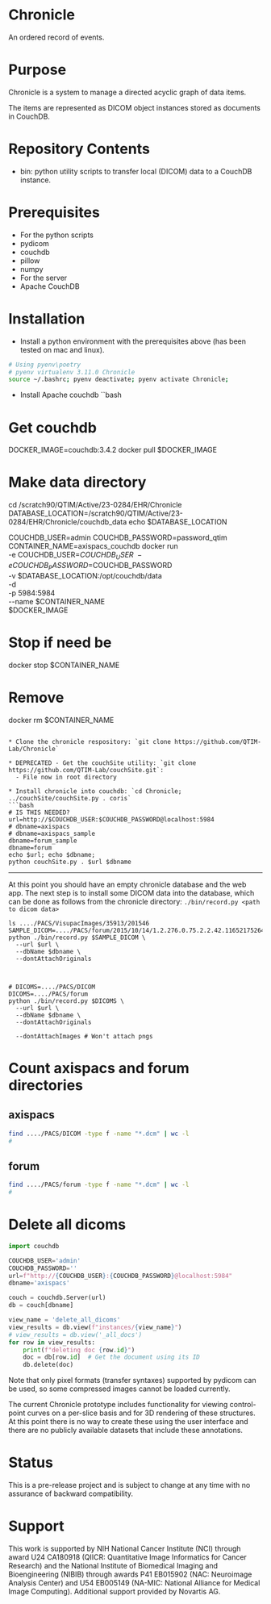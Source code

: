 Chronicle
=========

An ordered record of events.

Purpose
=======

Chronicle is a system to manage a directed acyclic graph of data items.

The items are represented as DICOM object instances stored as documents in CouchDB.

Repository Contents
===================

* bin: python utility scripts to transfer local (DICOM) data to a CouchDB instance.


Prerequisites
=============

* For the python scripts
 * pydicom
 * couchdb
 * pillow
 * numpy
* For the server
 * Apache CouchDB

Installation
============

* Install a python environment with the prerequisites above (has been tested on mac and linux).
```bash
# Using pyenv\poetry
# pyenv virtualenv 3.11.0 Chronicle
source ~/.bashrc; pyenv deactivate; pyenv activate Chronicle;
```

* Install Apache couchdb
``bash
# Get couchdb
DOCKER_IMAGE=couchdb:3.4.2
docker pull $DOCKER_IMAGE

# Make data directory
cd /scratch90/QTIM/Active/23-0284/EHR/Chronicle
DATABASE_LOCATION=/scratch90/QTIM/Active/23-0284/EHR/Chronicle/couchdb_data
echo $DATABASE_LOCATION

COUCHDB_USER=admin
COUCHDB_PASSWORD=password_qtim
CONTAINER_NAME=axispacs_couchdb
docker run \
  -e COUCHDB_USER=$COUCHDB_USER \
  -e COUCHDB_PASSWORD=$COUCHDB_PASSWORD \
  -v $DATABASE_LOCATION:/opt/couchdb/data \
  -d \
  -p 5984:5984 \
  --name $CONTAINER_NAME \
  $DOCKER_IMAGE

# Stop if need be
docker stop $CONTAINER_NAME
# Remove
docker rm $CONTAINER_NAME
```

* Clone the chronicle respository: `git clone https://github.com/QTIM-Lab/Chronicle`

* DEPRECATED - Get the couchSite utility: `git clone https://github.com/QTIM-Lab/couchSite.git`:
  - File now in root directory

* Install chronicle into couchdb: `cd Chronicle; ../couchSite/couchSite.py . coris`
```bash
# IS THIS NEEDED?
url=http://$COUCHDB_USER:$COUCHDB_PASSWORD@localhost:5984
# dbname=axispacs
# dbname=axispacs_sample
dbname=forum_sample
dbname=forum
echo $url; echo $dbname;
python couchSite.py . $url $dbname
```
****
At this point you should have an empty chronicle database and the web app.  The next step is to install some DICOM data into the database, which can be done as follows from the chronicle directory: `./bin/record.py <path to dicom data>`

```bin
ls ..../PACS/VisupacImages/35913/201546
SAMPLE_DICOM=..../PACS/forum/2015/10/14/1.2.276.0.75.2.2.42.116521752646.20151014111008218.261261399.dcm
python ./bin/record.py $SAMPLE_DICOM \
  --url $url \
  --dbName $dbname \
  --dontAttachOriginals



# DICOMS=..../PACS/DICOM
DICOMS=..../PACS/forum
python ./bin/record.py $DICOMS \
  --url $url \
  --dbName $dbname \
  --dontAttachOriginals
  
  --dontAttachImages # Won't attach pngs
```

# Count axispacs and forum directories
## axispacs
```bash
find ..../PACS/DICOM -type f -name "*.dcm" | wc -l
# 
```

## forum
```bash
find ..../PACS/forum -type f -name "*.dcm" | wc -l
# 
```


# Delete all dicoms
```python
import couchdb

COUCHDB_USER='admin'
COUCHDB_PASSWORD=''
url=f"http://{COUCHDB_USER}:{COUCHDB_PASSWORD}@localhost:5984"
dbname='axispacs'

couch = couchdb.Server(url)
db = couch[dbname]

view_name = 'delete_all_dicoms'
view_results = db.view(f"instances/{view_name}")
# view_results = db.view('_all_docs')
for row in view_results:
    print(f"deleting doc {row.id}")
    doc = db[row.id]  # Get the document using its ID
    db.delete(doc)    


```

Note that only pixel formats (transfer syntaxes) supported by pydicom can be used, so some compressed images cannot be loaded currently.

The current Chronicle prototype includes functionality for viewing control-point curves on a per-slice basis and for 3D rendering of these structures.  At this point there is no way to create these using the user interface and there are no publicly available datasets that include these annotations.

Status
======

This is a pre-release project and is subject to change at any time with no assurance of
backward compatibility.

Support
=======

This work is supported by NIH National Cancer Institute (NCI) through award U24 CA180918 (QIICR: Quantitative Image Informatics for Cancer Research) and the National Institute of Biomedical Imaging and Bioengineering (NIBIB) through awards P41 EB015902 (NAC: Neuroimage Analysis Center) and U54 EB005149 (NA-MIC: National Alliance for Medical Image Computing).  Additional support provided by Novartis AG.
